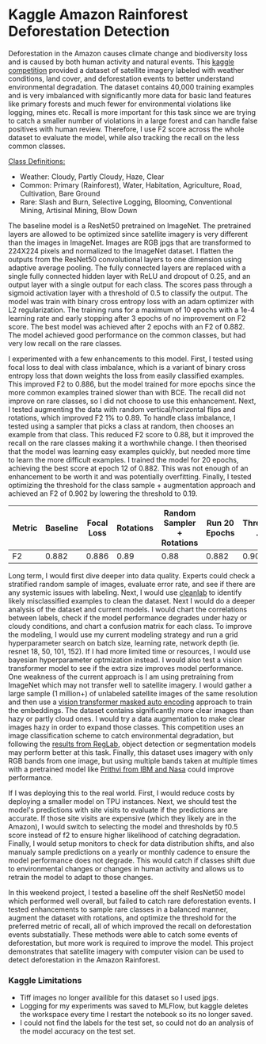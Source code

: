 # Kaggle Amazon Rainforest Deforestation Detection 
Deforestation in the Amazon causes climate change and biodiversity loss and is caused by both human activity and natural events. This [kaggle competition](https://www.kaggle.com/c/planet-understanding-the-amazon-from-space) provided a dataset of satellite imagery labeled with weather conditions, land cover, and deforestation events to better understand environmental degradation. The dataset contains 40,000 training examples and is very imbalanced with significantly more data for basic land features like primary forests and much fewer for environmental violations like logging, mines etc. Recall is more important for this task since we are trying to catch a smaller number of violations in a large forest and can handle false positives with human review. Therefore, I use F2 score across the whole dataset to evaluate the model, while also tracking the recall on the less common classes.

[Class Definitions:](https://www.kaggle.com/competitions/planet-understanding-the-amazon-from-space/data)
* Weather: Cloudy, Partly Cloudy, Haze, Clear
* Common: Primary (Rainforest), Water, Habitation, Agriculture, Road, Cultivation, Bare Ground
* Rare: Slash and Burn, Selective Logging, Blooming, Conventional Mining, Artisinal Mining, Blow Down

The baseline model is a ResNet50 pretrained on ImageNet. The pretrained layers are allowed to be optimized since satellite imagery is very different than the images in ImageNet. Images are RGB jpgs that are transformed to 224X224 pixels and normalized to the ImageNet dataset. I flatten the outputs from the ResNet50 convolutional layers to one dimension using adaptive average pooling. The fully connected layers are replaced with a single fully connected hidden layer with ReLU and dropout of 0.25, and an output layer with a single output for each class. The scores pass through a sigmoid activation layer with a threshold of 0.5 to classify the output. The model was train with binary cross entropy loss with an adam optimizer with L2 regularization. The training runs for a maximum of 10 epochs with a 1e-4 learning rate and early stopping after 3 epochs of no improvement on F2 score. The best model was achieved after 2 epochs with an F2 of 0.882. The model achieved good performance on the common classes, but had very low recall on the rare classes. 

I experimented with a few enhancements to this model. First, I tested using focal loss to deal with class imbalance, which is a variant of binary cross entropy loss that down weights the loss from easily classified examples. This improved F2 to 0.886, but the model trained for more epochs since the more common examples trained slower than with BCE. The recall did not improve on rare classes, so I did not choose to use this enhancement.  Next, I tested augmenting the data with random vertical/horizontal flips and rotations, which improved F2 1% to 0.89. To handle class imbalance, I tested using a sampler that picks a class at random, then chooses an example from that class. This reduced F2 score to 0.88, but it improved the recall on the rare classes making it a worthwhile change. I then theorised that the model was learning easy examples quickly, but needed more time to learn the more difficult examples. I trained the model for 20 epochs, achieving the best score at epoch 12 of 0.882. This was not enough of an enhancement to be worth it and was potentially overfitting. Finally, I tested optimizing the threshold for the class sample + augmentation approach and achieved an F2 of 0.902 by lowering the threshold to 0.19.

| Metric  | Baseline   | Focal Loss | Rotations  | Random Sampler + Rotations | Run 20 Epochs | Threshold .19 |
| --------| -------    | --------   | -------    | --------                   | -------       | -------       | 
| F2      | 0.882      | 0.886      |  0.89      |  0.88                      | 0.882         | 0.902         |

Long term, I would first dive deeper into data quality. Experts could check a stratified random sample of images, evaluate error rate, and see if there are any systemic issues with labeling. Next, I would use [cleanlab](https://github.com/cleanlab/cleanlab/) to identify likely misclassified examples to clean the dataset. Next I would do a deeper analysis of the dataset and current models. I would chart the correlations between labels, check if the model performance degrades under hazy or cloudy conditions, and chart a confusion matrix for each class. To improve the modeling, I would use my current modeling strategy and run a grid hyperparameter search on batch size, learning rate, network depth (ie. resnet 18, 50, 101, 152). If I had more limited time or resources, I would use bayesian hyperparameter optmization instead. I would also test a vision transformer model to see if the extra size improves model performance. One weakness of the current approach is I am using pretraining from ImageNet which may not transfer well to satellite imagery. I would gather a large sample (1 million+) of unlabeled satellite images of the same resolution and then use a [vision transformer masked auto encoding](https://huggingface.co/docs/transformers/main/model_doc/vit_mae) approach to train the embeddings. The dataset contains significantly more clear images than hazy or partly cloud ones. I would try a data augmentation to make clear images hazy in order to expand those classes. This competition uses an image classification scheme to catch environmental degradation, but following the [results from RegLab](https://arxiv.org/abs/2208.08919), object detection or segmentation models may perform better at this task. Finally, this dataset uses imagery with only RGB bands from one image, but using multiple bands taken at multiple times with a pretrained model like [Prithvi from IBM and Nasa](https://huggingface.co/ibm-nasa-geospatial) could improve performance. 

If I was deploying this to the real world. First, I would reduce costs by deploying a smaller model on TPU instances. Next, we should test the model's predictions with site visits to evaluate if the predictions are accurate. If those site visits are expensive (which they likely are in the Amazon), I would switch to selecting the model and thresholds by f0.5 score instead of f2 to ensure higher likelihood of catching degradation. Finally, I would setup monitors to check for data distribution shifts, and also manualy sample predictions on a yearly or monthly cadence to ensure the model performance does not degrade. This would catch if classes shift due to environmental changes or changes in human activity and allows us to retrain the model to adapt to those changes. 

 In this weekend project, I tested a baseline off the shelf ResNet50 model which performed well overall, but failed to catch rare deforestation events. I tested enhancements to sample rare classes in a balanced manner, augment the dataset with rotations, and optimize the threshold for the preferred metric of recall, all of which improved the recall on deforestation events substatially. These methods were able to catch some events of deforestation, but more work is required to improve the model. This project demonstrates that satellite imagery with computer vision can be used to detect deforestation in the Amazon Rainforest. 


### Kaggle Limitations
* Tiff images no longer availible for this dataset so I used jpgs. 
* Logging for my experiments was saved to MLFlow, but kaggle deletes the workspace every time I restart the notebook so its no longer saved. 
* I could not find the labels for the test set, so could not do an analysis of the model accuracy on the test set. 
